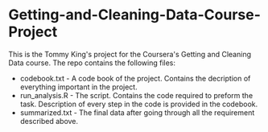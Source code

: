 # Getting-and-Cleaning-Data-Course-Project

This is the Tommy King's project for the Coursera's Getting and Cleaning Data course. The repo contains the following files: 

  - codebook.txt - A code book of the project. Contains the decription of everything important in the project. 
  - run_analysis.R - The script. Contains the code required to preform the task. Description of every step in                       the code is provided in the codebook. 
  - summarized.txt - The final data after going through all the requirement described above.